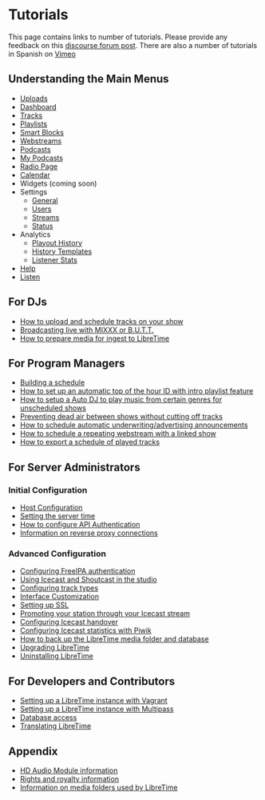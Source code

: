 # Tutorials

This page contains links to number of tutorials.
Please provide any feedback on this [discourse forum post](https://discourse.libretime.org/t/new-tutorials-available-on-libretime-wiki/270/2).
There are also a number of tutorials in Spanish on [Vimeo](https://vimeo.com/user90812787)

## Understanding the Main Menus
* [Uploads](upload)
* [Dashboard](dashboard)
* [Tracks](tracks)
* [Playlists](playlists)
* [Smart Blocks](smartblocks)
* [Webstreams](webstreams)
* [Podcasts](podcasts)
* [My Podcasts](my-podcasts)
* [Radio Page](radio-page)
* [Calendar](calendar)
* Widgets (coming soon)
* Settings
  * [General](general-settings)
  * [Users](users)
  * [Streams](stream-settings)
  * [Status](status)
* Analytics
  * [Playout History](history)
  * [History Templates](history-templates)
  * [Listener Stats](listener-stats)
* [Help](help)
* [Listen](listen)

## For DJs
* [How to upload and schedule tracks on your show](upload-tracks)
* [Broadcasting live with MIXXX or B.U.T.T.](live-broadcast)
* [How to prepare media for ingest to LibreTime](preparing-media)

## For Program Managers
* [Building a schedule](build-schedule)
* [How to set up an automatic top of the hour ID with intro playlist feature](intro-playlist)
* [How to setup a Auto DJ to play music from certain genres for unscheduled shows](autodj)
* [Preventing dead air between shows without cutting off tracks](outro-playlist)
* [How to schedule automatic underwriting/advertising announcements](https://www.youtube.com/watch?v=F7rMut7Trb4)
* [How to schedule a repeating webstream with a linked show](https://www.youtube.com/watch?v=Ha3X6aYdY04)
* [How to export a schedule of played tracks](exporting-the-schedule)

## For Server Administrators

### Initial Configuration
* [Host Configuration](host-configuration)
* [Setting the server time](setting-the-server-time)
* [How to configure API Authentication](api)
* [Information on reverse proxy connections](reverse-proxy)

### Advanced Configuration
* [Configuring FreeIPA authentication](freeipa)
* [Using Icecast and Shoutcast in the studio](icecast-shoutcast)
* [Configuring track types](track-types)
* [Interface Customization](interface-customization)
* [Setting up SSL](ssl-config)
* [Promoting your station through your Icecast stream](promoting-your-station)
* [Configuring Icecast handover](icecast-handover)
* [Configuring Icecast statistics with Piwik](piwik)
* [How to back up the LibreTime media folder and database](backing-up-the-server)
* [Upgrading LibreTime](upgrading)
* [Uninstalling LibreTime](uninstall)

## For Developers and Contributors
* [Setting up a LibreTime instance with Vagrant](vagrant)
* [Setting up a LibreTime instance with Multipass](multipass)
* [Database access](database)
* [Translating LibreTime](interface-localization)

## Appendix
* [HD Audio Module information](hd-audio-modules)
* [Rights and royalty information](rights-royalties)
* [Information on media folders used by LibreTime](folders)
